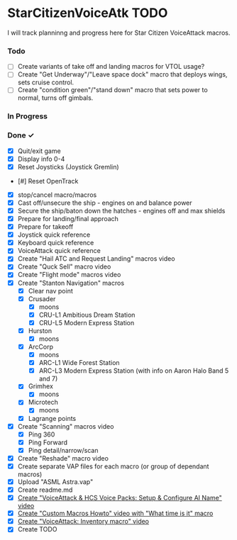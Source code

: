 # StarCitizenVoiceAtk TODO

I will track planninng and progress here for Star Citizen VoiceAttack macros. 

### Todo

- [ ] Create variants of take off and landing macros for VTOL usage?
- [ ] Create "Get Underway"/"Leave space dock" macro that deploys wings, sets cruise control. 
- [ ] Create "condition green"/"stand down" macro that sets power to normal, turns off gimbals. 
  
### In Progress

### Done ✓
- [X] Quit/exit game
- [X] Display info 0-4
- [X] Reset Joysticks (Joystick Gremlin)
- [#] Reset OpenTrack
- [X] stop/cancel macro/macros
- [X] Cast off/unsecure the ship - engines on and balance power
- [X] Secure the ship/baton down the hatches - engines off and max shields
- [X] Prepare for landing/final approach
- [X] Prepare for takeoff
- [X] Joystick quick reference
- [X] Keyboard quick reference
- [X] VoiceAttack quick reference
- [X] Create "Hail ATC and Request Landing" macros video
- [X] Create "Quck Sell" macro video
- [X] Create "Flight mode" macros video
- [X] Create "Stanton Navigation" macros
  - [X] Clear nav point
  - [X] Crusader
    - [X] moons
    - [X] CRU-L1 Ambitious Dream Station
    - [X] CRU-L5 Modern Express Station
  - [X] Hurston
    - [X] moons
  - [X] ArcCorp
    - [X] moons
    - [X] ARC-L1 Wide Forest Station
    - [X] ARC-L3 Modern Express Station (with info on Aaron Halo Band 5 and 7)
  - [X] Grimhex
    - [X] moons
  - [X] Microtech
    - [X] moons
  - [X] Lagrange points
- [X] Create "Scanning" macros video
  - [X] Ping 360
  - [X] Ping Forward
  - [X] Ping detail/narrow/scan
- [X] Create "Reshade" macro video
- [X] Create separate VAP files for each macro (or group of dependant macros)
- [x] Upload "ASML Astra.vap"
- [x] Create readme.md
- [x] [Create "VoiceAttack & HCS Voice Packs: Setup & Configure AI Name" video](https://youtu.be/-szWhNXKCDA)
- [x] [Create "Custom Macros Howto" video with "What time is it" macro](https://youtu.be/o29V3e6kfxk) 
- [x] [Create "VoiceAttack: Inventory macro" video](https://youtu.be/uUiFqmFigno)
- [x] Create TODO